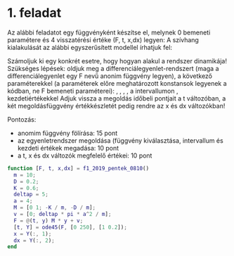 # 1. feladat

Az alábbi feladatot egy függvényként készítse el, melynek 0 bemeneti paramétere és 4  visszatérési értéke (F, t, x,dx) legyen:
A szívhang kialakulását az alábbi egyszerűsített modellel írhatjuk fel:

Számoljuk ki egy konkrét esetre, hogy hogyan alakul a rendszer dinamikája!
Szükséges lépések:
oldjuk meg a differenciálegyenlet-rendszert (maga a differenciálegyenlet egy F nevű anonim függvény legyen), a következő paraméterekkel (a paraméterek előre meghatározott konstansok legyenek a kódban, ne F bemeneti paraméterei):
, , , , 
a  intervallumon
,  kezdetiértékekkel
Adjuk vissza a megoldás időbeli pontjait a t változóban, a két megoldásfüggvény értékkészletét pedig rendre az x és dx változókban!

Pontozás:
- anomim függvény fölírása: 15 pont
- az egyenletrendszer megoldása (függvény kiválasztása, intervallum és kezdeti értékek megadása: 10 pont
- a t, x és dx változók megfelelő értékei: 10 pont


```matlab
function [F, t, x,dx] = f1_2019_pentek_0810()
  m = 10;
  D = 0.2;
  K = 0.6;
  deltap = 5;
  a = 4;
  M = [0 1; -K / m, -D / m];
  v = [0; deltap * pi * a^2 / m];
  F = @(t, y) M * y + v;
  [t, Y] = ode45(F, [0 250], [1 0.2]);
  x = Y(:, 1);
  dx = Y(:, 2);
end
```
